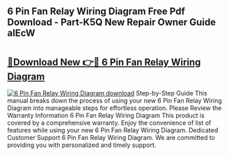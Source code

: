 ## 6 Pin Fan Relay Wiring Diagram Free Pdf Download - Part-K5Q New Repair Owner Guide aIEcW

# <h2><a href="http://dfh8kkb.blite.top/?on=6+Pin+Fan+Relay+Wiring+Diagram">🔗Download New 👉🔴 6 Pin Fan Relay Wiring Diagram</a></h2>

[![6 Pin Fan Relay Wiring Diagram download](https://i.imgur.com/lujVjoI.png)](http://dfh8kkb.blite.top/?on=6+Pin+Fan+Relay+Wiring+Diagram)
Step-by-Step Guide This manual breaks down the process of using your new 6 Pin Fan Relay Wiring Diagram into manageable steps for effortless operation. Please Review the Warranty Information 6 Pin Fan Relay Wiring Diagram This product is covered by a comprehensive warranty. Enjoy the convenience of list of features while using your new 6 Pin Fan Relay Wiring Diagram. Dedicated Customer Support 6 Pin Fan Relay Wiring Diagram. We are committed to providing you with personalized and timely support.
